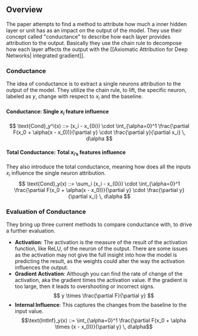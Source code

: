 ## Overview
The paper attempts to find a method to attribute how much a inner hidden layer or unit has as an impact on the output of the model. They use their concept called "conductance" to describe how each layer provides attribution to the output. Basically they use the chain rule to decompose how each layer affects the output with the [[Axiomatic Attribution for Deep Networks| integrated gradient]]. 

### Conductance

The idea of conductance is to extract a single neurons attribution to the output of the model. They utilize the chain rule, to lift, the specific neuron, labeled as $y$, change with respect to $x_i$ and the baseline. 

#### Conductance: Single $x_i$ feature influence
$$
\text{Cond}_y^i(x) ::= (x_i - x_{0i}) \cdot \int_{\alpha=0}^1 \frac{\partial F(x_0 + \alpha(x - x_0))}{\partial y} \cdot \frac{\partial y}{\partial x_i} \, d\alpha
$$
#### Total Conductance: Total $x_{\text{i's}}$  features influence
They also introduce the total conductance, meaning how does all the inputs $x_i$ influence the single neuron attribution.
$$
\text{Cond}_y(x) ::= \sum_i (x_i - x_{0i}) \cdot \int_{\alpha=0}^1 \frac{\partial F(x_0 + \alpha(x - x_0))}{\partial y} \cdot \frac{\partial y}{\partial x_i} \, d\alpha
$$
### Evaluation of Conductance
They bring up three current methods to compare conductance with, to drive a further evaluation. 

* **Activation**: The activation is the measure of the result of the activation function, like ReLU, of the neuron of the output. There are some issues as the activation may not give the full insight into how the model is predicting the result, as the weights could alter the way the activation influences the output.
* **Gradient Activation**: Although you can find the rate of change of the activation, aka the gradient times the activation value. If the gradient is too large, then it leads to overshooting or incorrect signs. $$
y \times \frac{\partial F}{\partial y}
$$
* **Internal Influence**: This captures the changes from the baseline to the input value. $$\text{IntInf}_y(x) ::= \int_{\alpha=0}^1 \frac{\partial F(x_0 + \alpha \times (x - x_0))}{\partial y} \, d\alpha$$
